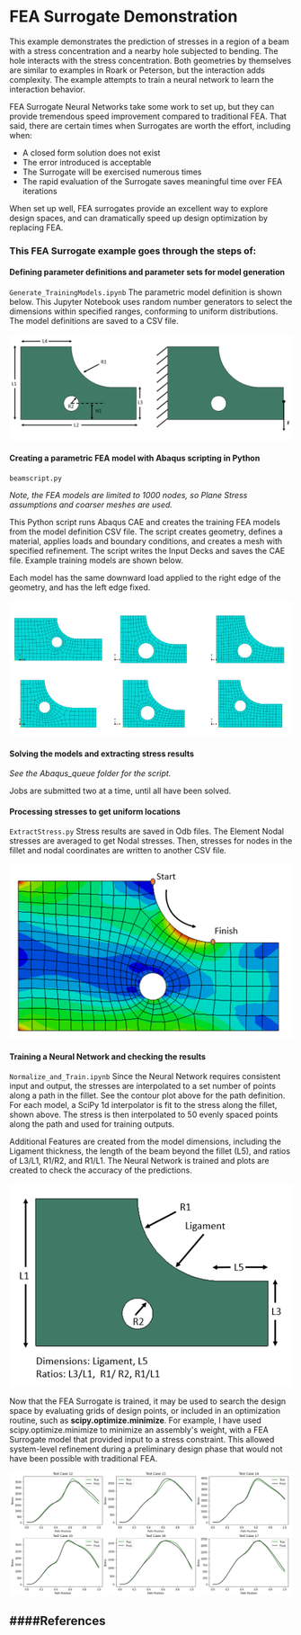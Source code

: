 # FEA Surrogate Demonstration
This example demonstrates the prediction of stresses in a region of a beam with a stress concentration and a nearby hole subjected to bending.  The hole interacts with the stress concentration. Both geometries by themselves are similar to examples in Roark or Peterson, but the interaction adds complexity.  The example attempts to train a neural network to learn the interaction behavior.

FEA Surrogate Neural Networks take some work to set up, but they can provide tremendous speed improvement compared to traditional FEA.  That said, there are certain times when Surrogates are worth the effort, including when:
- A closed form solution does not exist
- The error introduced is acceptable
- The Surrogate will be exercised numerous times
- The rapid evaluation of the Surrogate saves meaningful time over FEA iterations

When set up well, FEA surrogates provide an excellent way to explore design spaces, and can dramatically speed up design optimization by replacing FEA.

### This FEA Surrogate example goes through the steps of: 

#### Defining parameter definitions and parameter sets for model generation
<code>Generate_TrainingModels.ipynb</code>
The parametric model definition is shown below.  This Jupyter Notebook uses random number generators to select the dimensions within specified ranges, conforming to uniform distributions.  The model definitions are saved to a CSV file.

![Dimensions](Setup.png)
  
#### Creating a parametric FEA model with Abaqus scripting in Python
<code>beamscript.py</code>

*Note, the FEA models are limited to 1000 nodes, so Plane Stress assumptions and coarser meshes are used.*

This Python script runs Abaqus CAE and creates the training FEA models from the model definition CSV file.  The script creates geometry, defines a material, applies loads and boundary conditions, and creates a mesh with specified refinement.  The script writes the Input Decks and saves the CAE file.  Example training models are shown below.  

Each model has the same downward load applied to the right edge of the geometry, and has the left edge fixed.

![Training Models](Training_models.png)
    
#### Solving the models and extracting stress results
*See the Abaqus_queue folder for the script.*

Jobs are submitted two at a time, until all have been solved.
     
#### Processing stresses to get uniform locations
<code>ExtractStress.py</code> 
Stress results are saved in Odb files.  The Element Nodal stresses are averaged to get Nodal stresses.  Then, stresses for nodes in the fillet and nodal coordinates are written to another CSV file.  

![Stress contour](ContourPath.png)
     
#### Training a Neural Network and checking the results
<code>Normalize_and_Train.ipynb</code>
Since the Neural Network requires consistent input and output, the stresses are interpolated to a set number of points along a path in the fillet.  See the contour plot above for the path definition.  For each model, a SciPy 1d interpolator is fit to the stress along the fillet, shown above.  The stress is then interpolated to 50 evenly spaced points along the path and used for training outputs.

Additional Features are created from the model dimensions, including the Ligament thickness, the length of the beam beyond the fillet (L5), and ratios of L3/L1, R1/R2, and R1/L1.  The Neural Network is trained and plots are created to check the accuracy of the predictions.

![Features](Features.png)

Now that the FEA Surrogate is trained, it may be used to search the design space by evaluating grids of design points, or included in an optimization routine, such as **scipy.optimize.minimize**.  For example, I have used scipy.optimize.minimize to minimize an assembly's weight, with a FEA Surrogate model that provided input to a stress constraint.  This allowed system-level refinement during a preliminary design phase that would not have been possible with traditional FEA.

![Metrics](Metrics.png)

####References
- 
